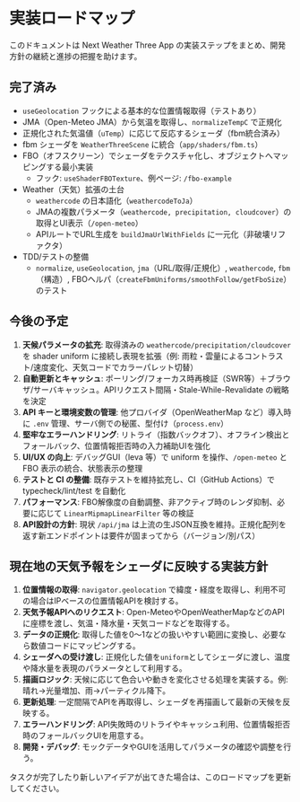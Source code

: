# 実装ロードマップ

このドキュメントは Next Weather Three App の実装ステップをまとめ、開発方針の継続と進捗の把握を助けます。

## 完了済み
- `useGeolocation` フックによる基本的な位置情報取得（テストあり）
- JMA（Open-Meteo JMA）から気温を取得し、`normalizeTempC` で正規化
- 正規化された気温値（`uTemp`）に応じて反応するシェーダ（fbm統合済み）
- fbm シェーダを `WeatherThreeScene` に統合（`app/shaders/fbm.ts`）
- FBO（オフスクリーン）でシェーダをテクスチャ化し、オブジェクトへマッピングする最小実装
  - フック: `useShaderFBOTexture`、例ページ: `/fbo-example`
- Weather（天気）拡張の土台
  - `weathercode` の日本語化（`weathercodeToJa`）
  - JMAの複数パラメータ（`weathercode, precipitation, cloudcover`）の取得とUI表示（`/open-meteo`）
  - APIルートでURL生成を `buildJmaUrlWithFields` に一元化（非破壊リファクタ）
- TDD/テストの整備
  - `normalize`, `useGeolocation`, `jma`（URL/取得/正規化）, `weathercode`, `fbm`（構造）, FBOヘルパ（`createFbmUniforms/smoothFollow/getFboSize`）のテスト

## 今後の予定
1. **天候パラメータの拡充**: 取得済みの `weathercode/precipitation/cloudcover` を shader uniform に接続し表現を拡張（例: 雨粒・雲量によるコントラスト/速度変化、天気コードでカラーパレット切替）
2. **自動更新とキャッシュ**: ポーリング/フォーカス時再検証（SWR等）＋ブラウザ/サーバキャッシュ。APIリクエスト間隔・Stale-While-Revalidate の戦略を決定
3. **API キーと環境変数の管理**: 他プロバイダ（OpenWeatherMap など）導入時に `.env` 管理、サーバ側での秘匿、型付け（`process.env`）
4. **堅牢なエラーハンドリング**: リトライ（指数バックオフ）、オフライン検出とフォールバック、位置情報拒否時の入力補助UIを強化
5. **UI/UX の向上**: デバッグGUI（leva 等）で uniform を操作、`/open-meteo` と FBO 表示の統合、状態表示の整理
6. **テストと CI の整備**: 既存テストを維持拡充し、CI（GitHub Actions）で typecheck/lint/test を自動化
7. **パフォーマンス**: FBO解像度の自動調整、非アクティブ時のレンダ抑制、必要に応じて `LinearMipmapLinearFilter` 等の検証
8. **API設計の方針**: 現状 `/api/jma` は上流の生JSON互換を維持。正規化配列を返す新エンドポイントは要件が固まってから（バージョン/別パス）

## 現在地の天気予報をシェーダに反映する実装方針
1. **位置情報の取得**: `navigator.geolocation` で緯度・経度を取得し、利用不可の場合はIPベースの位置情報APIを検討する。
2. **天気予報APIへのリクエスト**: Open-MeteoやOpenWeatherMapなどのAPIに座標を渡し、気温・降水量・天気コードなどを取得する。
3. **データの正規化**: 取得した値を0〜1などの扱いやすい範囲に変換し、必要なら数値コードにマッピングする。
4. **シェーダへの受け渡し**: 正規化した値を`uniform`としてシェーダに渡し、温度や降水量を表現のパラメータとして利用する。
5. **描画ロジック**: 天候に応じて色合いや動きを変化させる処理を実装する。例: 晴れ→光量増加、雨→パーティクル降下。
6. **更新処理**: 一定間隔でAPIを再取得し、シェーダを再描画して最新の天候を反映する。
7. **エラーハンドリング**: API失敗時のリトライやキャッシュ利用、位置情報拒否時のフォールバックUIを用意する。
8. **開発・デバッグ**: モックデータやGUIを活用してパラメータの確認や調整を行う。

タスクが完了したり新しいアイデアが出てきた場合は、このロードマップを更新してください。
